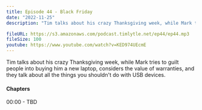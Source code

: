 ```yaml
---
title: Episode 44 - Black Friday
date: "2022-11-25"
description: "Tim talks about his crazy Thanksgiving week, while Mark tries to guilt people into buying him a new laptop, considers the value of warranties, and they talk about all the things you shouldn't do with USB devices."

fileURL: https://s3.amazonaws.com/podcast.timlytle.net/ep44/ep44.mp3
fileSize: 100
youtube: https://www.youtube.com/watch?v=KED974UEcmE
---
```


Tim talks about his crazy Thanksgiving week, while Mark tries to guilt people into buying him a new laptop, considers the value of warranties, and they talk about all the things you shouldn't do with USB devices.

#### Chapters

00:00 - TBD  
